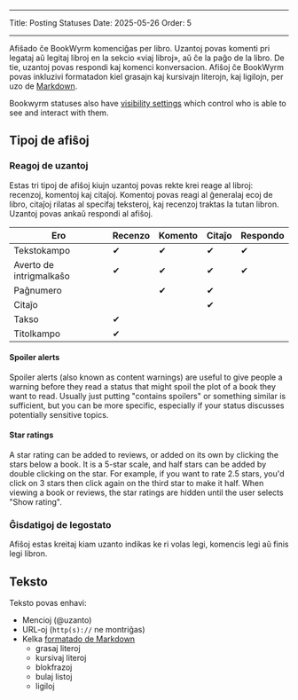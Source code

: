 - - -
Title: Posting Statuses Date: 2025-05-26 Order: 5
- - -

Afiŝado ĉe BookWyrm komenciĝas per libro. Uzantoj povas komenti pri legataj aŭ legitaj libroj en la sekcio «viaj libroj», aŭ ĉe la paĝo de la libro. De tie, uzantoj povas respondi kaj komenci konversacion. Afiŝoj ĉe BookWyrm povas inkluzivi formatadon kiel grasajn kaj kursivajn literojn, kaj ligilojn, per uzo de [Markdown](https://www.markdownguide.org/cheat-sheet/).

Bookwyrm statuses also have [visibility settings](/privacy-controls.html) which control who is able to see and interact with them.

## Tipoj de afiŝoj

### Reagoj de uzantoj

Estas tri tipoj de afiŝoj kiujn uzantoj povas rekte krei reage al libroj: recenzoj, komentoj kaj citaĵoj. Komentoj povas reagi al ĝeneralaj ecoj de libro, citaĵoj rilatas al specifaj teksteroj, kaj recenzoj traktas la tutan libron. Uzantoj povas ankaŭ respondi al afiŝoj.

| Ero                     | Recenzo | Komento | Citaĵo | Respondo |
| ----------------------- | ------- | ------- | ------ | -------- |
| Tekstokampo             | ✔       | ✔       | ✔      | ✔        |
| Averto de intrigmalkaŝo | ✔       | ✔       | ✔      | ✔        |
| Paĝnumero               |         | ✔       | ✔      |          |
| Citaĵo                  |         |         | ✔      |          |
| Takso                   | ✔       |         |        |          |
| Titolkampo              | ✔       |         |        |          |

#### Spoiler alerts

Spoiler alerts (also known as content warnings) are useful to give people a warning before they read a status that might spoil the plot of a book they want to read. Usually just putting "contains spoilers" or something similar is sufficient, but you can be more specific, especially if your status discusses potentially sensitive topics.

#### Star ratings

A star rating can be added to reviews, or added on its own by clicking the stars below a book. It is a 5-star scale, and half stars can be added by double clicking on the star. For example, if you want to rate 2.5 stars, you'd click on 3 stars then click again on the third star to make it half. When viewing a book or reviews, the star ratings are hidden until the user selects "Show rating".

### Ĝisdatigoj de legostato

Afiŝoj estas kreitaj kiam uzanto indikas ke ri volas legi, komencis legi aŭ finis legi libron.

## Teksto
Teksto povas enhavi:

- Mencioj (@uzanto)
- URL-oj (`http(s)://` ne montriĝas)
- Kelka [formatado de Markdown](https://www.markdownguide.org/cheat-sheet/)
    - grasaj literoj
    - kursivaj literoj
    - blokfrazoj
    - bulaj listoj
    - ligiloj

